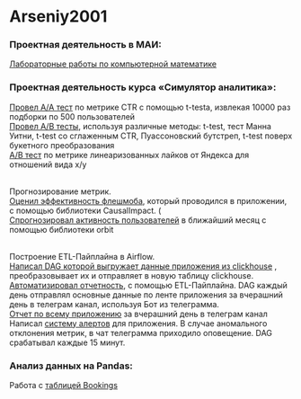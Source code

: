 # Arseniy2001

### Проектная деятельность в МАИ:


[Лабораторные работы по компьютерной математике](https://github.com/Arseniy2001/KM)

### Проектная деятельность курса «Симулятор аналитика»:

[Провел A/A тест](https://github.com/Arseniy2001/Analyst_simulator/blob/main/AA.ipynb) по метрике CTR с помощью t-testа, извлекая 10000 раз подборки по 500 пользователей 
<br/>[Провел A/B тесты](https://github.com/Arseniy2001/Analyst_simulator/blob/main/AB_1.ipynb), используя различные методы: t-test, тест Манна Уитни, t-test со сглаженным CTR, Пуассоновский бутстреп, t-test поверх букетного преобразования 
<br/>[A/B тест](https://github.com/Arseniy2001/Analyst_simulator/blob/main/AB_2.ipynb)    по метрике линеаризованных лайков от Яндекса для отношений вида  x/y 

<br/>Прогнозирование метрик. 
<br/>[Оценил эффективность флешмоба](https://github.com/Arseniy2001/Analyst_simulator/blob/main/MP_1.ipynb), который проводился в приложении, с помощью библиотеки CausalImpact. (
<br/>[Спрогнозировал активность пользователей](https://github.com/Arseniy2001/Analyst_simulator/blob/main/MP_2.ipynb) в ближайший месяц с помощью библиотеки orbit 

<br/>Построение ETL-Пайплайна в Airflow.  
<br/>[Написал DAG которой выгружает данные приложения из clickhouse](https://github.com/Arseniy2001/Analyst_simulator/blob/main/Senya_dag1.py) , преобразовывает их и отправляет в новую таблицу clickhouse. 
<br/>[Автоматизировал отчетность](https://github.com/Arseniy2001/Analyst_simulator/blob/main/Senya_raport_1.py), с помощью ETL-Пайплайна. DAG  каждый день  отправлял основные данные по ленте приложения за вчерашний день в телеграм канал, используя Бот из телеграмма. 
<br/>[Отчет по всему приложению](https://github.com/Arseniy2001/Analyst_simulator/blob/main/Senya_raport_2.py) за вчерашний день в телеграм канал 
<br/>Написал [систему алертов](https://github.com/Arseniy2001/Analyst_simulator/blob/main/Senya_alert.py) для приложения. В случае аномального отклонения метрик, в чат телеграмма приходило оповещение. DAG срабатывал каждые 15 минут. 


### Анализ данных на Pandas:
Работа с [таблицей Bookings](https://github.com/Arseniy2001/Practice_pandas/blob/main/Hotel.ipynb)




